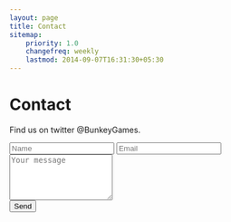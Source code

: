 ```yaml
---
layout: page
title: Contact
sitemap:
    priority: 1.0
    changefreq: weekly
    lastmod: 2014-09-07T16:31:30+05:30
---
```

# Contact

Find us on twitter @BunkeyGames.

<form action="//formspree.io/main@bunkeygames.com"
      method="POST">
    <input type="text" name="name" placeholder="Name"> <input type="email" name="_replyto" placeholder="Email"><br>
	<textarea placeholder="Your message" rows="5" name="message"></textarea><br>
    <input type="submit" value="Send">
</form> 
